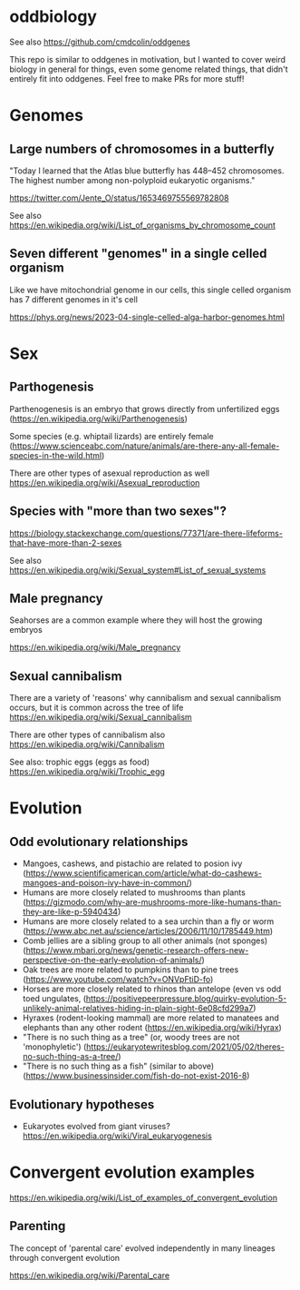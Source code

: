 # oddbiology

See also https://github.com/cmdcolin/oddgenes


This repo is similar to oddgenes in motivation, but I wanted to cover weird biology in general for things, even some genome related things, that didn't entirely fit into oddgenes. Feel free to make PRs for more stuff!


# Genomes

## Large numbers of chromosomes in a butterfly

"Today I learned that the Atlas blue butterfly has 448–452 chromosomes. The highest number among  non-polyploid eukaryotic organisms."

https://twitter.com/Jente_O/status/1653469755569782808

See also https://en.wikipedia.org/wiki/List_of_organisms_by_chromosome_count

## Seven different "genomes" in a single celled organism

Like we have mitochondrial genome in our cells, this single celled organism has 7 different genomes in it's cell

https://phys.org/news/2023-04-single-celled-alga-harbor-genomes.html


# Sex

## Parthogenesis

Parthenogenesis is an embryo that grows directly from unfertilized eggs (https://en.wikipedia.org/wiki/Parthenogenesis)

Some species (e.g. whiptail lizards) are entirely female (https://www.scienceabc.com/nature/animals/are-there-any-all-female-species-in-the-wild.html)

There are other types of asexual reproduction as well https://en.wikipedia.org/wiki/Asexual_reproduction

## Species with "more than two sexes"?

https://biology.stackexchange.com/questions/77371/are-there-lifeforms-that-have-more-than-2-sexes

See also https://en.wikipedia.org/wiki/Sexual_system#List_of_sexual_systems

## Male pregnancy

Seahorses are a common example where they will host the growing embryos

https://en.wikipedia.org/wiki/Male_pregnancy

## Sexual cannibalism

There are a variety of 'reasons' why cannibalism and sexual cannibalism occurs, but it is common across the tree of life https://en.wikipedia.org/wiki/Sexual_cannibalism

There are other types of cannibalism also https://en.wikipedia.org/wiki/Cannibalism

See also: trophic eggs (eggs as food) https://en.wikipedia.org/wiki/Trophic_egg

# Evolution

## Odd evolutionary relationships

- Mangoes, cashews, and pistachio are related to posion ivy (https://www.scientificamerican.com/article/what-do-cashews-mangoes-and-poison-ivy-have-in-common/)
- Humans are more closely related to mushrooms than plants (https://gizmodo.com/why-are-mushrooms-more-like-humans-than-they-are-like-p-5940434)
- Humans are more closely related to a sea urchin than a fly or worm (https://www.abc.net.au/science/articles/2006/11/10/1785449.htm)
- Comb jellies are a sibling group to all other animals (not sponges) (https://www.mbari.org/news/genetic-research-offers-new-perspective-on-the-early-evolution-of-animals/)
- Oak trees are more related to pumpkins than to pine trees (https://www.youtube.com/watch?v=ONVpFtiD-fo)
- Horses are more closely related to rhinos than antelope (even vs odd toed ungulates, (https://positivepeerpressure.blog/quirky-evolution-5-unlikely-animal-relatives-hiding-in-plain-sight-6e08cfd299a7)
- Hyraxes (rodent-looking mammal) are more related to manatees and elephants than any other rodent (https://en.wikipedia.org/wiki/Hyrax)
- "There is no such thing as a tree" (or, woody trees are not 'monophyletic') (https://eukaryotewritesblog.com/2021/05/02/theres-no-such-thing-as-a-tree/)
- "There is no such thing as a fish" (similar to above) (https://www.businessinsider.com/fish-do-not-exist-2016-8)

## Evolutionary hypotheses

- Eukaryotes evolved from giant viruses?  https://en.wikipedia.org/wiki/Viral_eukaryogenesis 

# Convergent evolution examples

https://en.wikipedia.org/wiki/List_of_examples_of_convergent_evolution

## Parenting

The concept of 'parental care' evolved independently in many lineages  through convergent evolution

https://en.wikipedia.org/wiki/Parental_care


